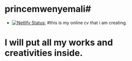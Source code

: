 # princemwenyemali#
* [![Netlify Status](https://api.netlify.com/api/v1/badges/cd92e367-873e-4d4d-a142-a11a5d6de7ff/deploy-status)](https://app.netlify.com/sites/wizardly-chandrasekhar-5bf1fb/deploys);
#this is my online cv that i am creating.
# I will put all my works and creativities inside.
